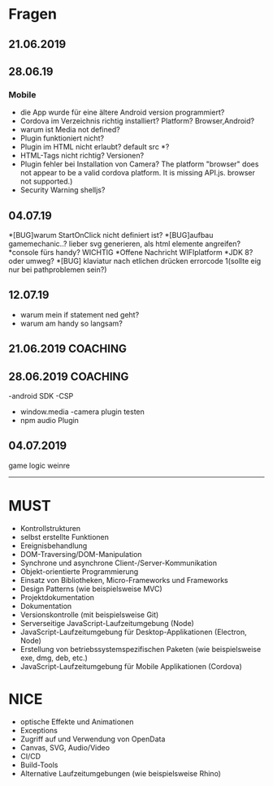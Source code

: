 
# Fragen

## 21.06.2019
<!-- * Anforderungen nicht einhaltbar mit meinem Projekt -->
  <!-- * Serverseitige JavaScript-Laufzeitumgebung (Node) -->

## 28.06.19

### Mobile
* die App wurde für eine ältere Android version programmiert?
* Cordova im Verzeichnis richtig installiert? Platform? Browser,Android?
* warum ist Media not defined?
* Plugin funktioniert nicht?
* Plugin im HTML nicht erlaubt? default src *?
* HTML-Tags nicht richtig? Versionen?
* Plugin fehler bei Installation von Camera? The platform "browser" does not appear to be a valid cordova platform. It is missing API.js. browser not supported.)
* Security Warning shelljs?


## 04.07.19
*[BUG]warum StartOnClick nicht definiert ist?
*[BUG]aufbau gamemechanic..? lieber svg generieren, als html elemente angreifen?
*console fürs handy? WICHTIG
*Offene Nachricht WIFIplatform
*JDK 8? oder umweg?
*[BUG] klaviatur nach etlichen drücken errorcode 1(sollte eig nur bei pathproblemen sein?)


## 12.07.19
* warum mein if statement ned geht?
* warum am handy so langsam?




## 21.06.2019 COACHING

<!-- *zeit und lvl reset mobile -->

## 28.06.2019 COACHING

-android SDK
-CSP
- window.media
-camera plugin testen
- npm audio Plugin

## 04.07.2019
game logic
weinre





----------------------------------------------------------------------
# MUST
  - Kontrollstrukturen
  - selbst erstellte Funktionen
  - Ereignisbehandlung
  - DOM-Traversing/DOM-Manipulation
  - Synchrone und asynchrone Client-/Server-Kommunikation
  - Objekt-orientierte Programmierung
  - Einsatz von Bibliotheken, Micro-Frameworks und Frameworks
  - Design Patterns (wie beispielsweise MVC)
  - Projektdokumentation
  - Dokumentation
  - Versionskontrolle (mit beispielsweise Git)
  - Serverseitige JavaScript-Laufzeitumgebung (Node)
  - JavaScript-Laufzeitumgebung für Desktop-Applikationen (Electron, Node)
  - Erstellung von betriebssystemspezifischen Paketen (wie beispielsweise exe, dmg, deb, etc.)
  - JavaScript-Laufzeitumgebung für Mobile Applikationen (Cordova)

# NICE
  - optische Effekte und Animationen
  - Exceptions
  - Zugriff auf und Verwendung von OpenData
  - Canvas, SVG, Audio/Video
  - CI/CD
  - Build-Tools
  - Alternative Laufzeitumgebungen (wie beispielsweise Rhino)

